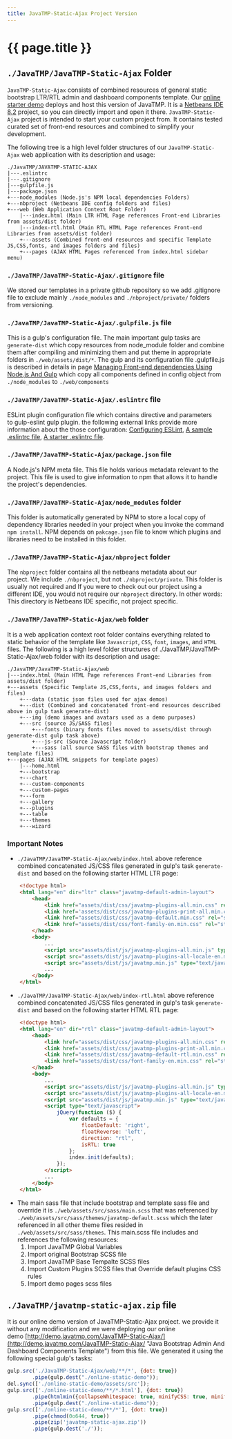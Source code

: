 ```yaml
---
title: JavaTMP-Static-Ajax Project Version
---
```

# {{ page.title }}

`./JavaTMP/JavaTMP-Static-Ajax` Folder
----------------------------------------------

`JavaTMP-Static-Ajax` consists of combined resources of general static bootstrap LTR/RTL admin and dashboard components template.
Our [online starter demo](http://demo.javatmp.com/JavaTMP-Static-Ajax/ "Java Bootstrap Admin And Dashboard Components Template")
deploys and host this version of JavaTMP. It is a [Netbeans IDE 8.2](https://netbeans.org/ "Netbeans IDE") project,
so you can directly import and open it there. `JavaTMP-Static-Ajax` project is intended to start your custom project from.
It contains tested curated set of front-end resources and combined to simplify your development.

The following tree is a high level folder structures of our `JavaTMP-Static-Ajax` web application with its description and usage:
```
./JavaTMP/JAVATMP-STATIC-AJAX
|---.eslintrc
|---.gitignore
|---gulpfile.js
|---package.json
+---node_modules (Node.js's NPM local dependencies Folders)
+---nbproject (Netbeans IDE config folders and files)
+---web (Web Application Context Root Folder)
    |---index.html (Main LTR HTML Page references Front-end Libraries from assets/dist folder)
    |---index-rtl.html (Main RTL HTML Page references Front-end Libraries from assets/dist folder)
    +---assets (Combined front-end resources and specific Template JS,CSS,fonts, and images folders and files)
    +---pages (AJAX HTML Pages referenced from index.html sidebar menu)
```

### `./JavaTMP/JavaTMP-Static-Ajax/.gitignore` file
We stored our templates in a private github repository
so we add .gitignore file to exclude mainly `./node_modules`
and `./nbproject/private/` folders from versioning. 

### `./JavaTMP/JavaTMP-Static-Ajax/.gulpfile.js` file
This is a gulp's configuration file. The main important gulp tasks are `generate-dist` which copy resources
from node_module folder and combine them after compiling and minimizing them and put theme in appropriate folders in `./web/assets/dist/*`.
The gulp and its configuration file .gulpfile.js is described in details in page
[Managing Front-end dependencies Using Node.js And Gulp](/pages/manage-front-end-dependencies-using-node-js-and-gulp "Manage Front-end dependencies Using Node.js And Gulp")
which copy all components defined in config object from `./node_modules` to `./web/components`

### `./JavaTMP/JavaTMP-Static-Ajax/.eslintrc` file

ESLint plugin configuration file which contains directive and parameters to gulp-eslint gulp plugin. the following external links provide more information about the those configuration: [Configuring ESLint](https://eslint.org/docs/user-guide/configuring "Configuring ESLint"), [A sample .eslintrc file](https://gist.github.com/adrianhall/70d63d225e536b4563b2 "A sample .eslintrc file"), [A starter .eslintrc file](https://gist.github.com/cletusw/e01a85e399ab563b1236 "A starter .eslintrc file").

### `./JavaTMP/JavaTMP-Static-Ajax/package.json` file

A Node.js's NPM meta file. This file holds various metadata relevant to the project. This file is used to give information to npm that allows it to handle the project's dependencies. 

### `./JavaTMP/JavaTMP-Static-Ajax/node_modules` folder

This folder is automatically generated by NPM to store a local copy of dependency libraries needed in your project when you invoke the command `npm install`. NPM depends on `pakcage.json` file to know which plugins and libraries need to be installed in this folder.

### `./JavaTMP/JavaTMP-Static-Ajax/nbproject` folder

The `nbproject` folder contains all the netbeans metadata about our project. We include `./nbproject`, but not `./nbproject/private`. This folder is usually not required and If you were to check out our project using a different IDE, you would not require our `nbproject` directory. In other words: This directory is Netbeans IDE specific, not project specific.

### `./JavaTMP/JavaTMP-Static-Ajax/web` folder

It is a web application context root folder contains everything related to static behavior of the template like `Javascript`, `CSS`, `font`, `images`, and `HTML` files. The following is a high level folder structures of ./JavaTMP/JavaTMP-Static-Ajax/web folder with its description and usage:
```
./JavaTMP/JavaTMP-Static-Ajax/web
|---index.html (Main HTML Page references Front-end Libraries from assets/dist folder)
+---assets (Specific Template JS,CSS,fonts, and images folders and files)
    +---data (static json files used for ajax demos)
    +---dist (Combined and concatenated front-end resources described above in gulp task generate-dist)
    +---img (demo images and avatars used as a demo purposes)
    +---src (source JS/SASS files)
        +---fonts (binary fonts files moved to assets/dist through generate-dist gulp task above)
        +---js-src (Source Javascript folder)
        +---sass (all source SASS files with bootstrap themes and template files)
+---pages (AJAX HTML snippets for template pages)
    |---home.html
    +---bootstrap
    +---chart
    +---custom-components
    +---custom-pages
    +---form
    +---gallery
    +---plugins
    +---table
    +---themes
    +---wizard
```
### Important Notes
*   `./JavaTMP/JavaTMP-Static-Ajax/web/index.html` above reference combined concatenated JS/CSS files generated
    in gulp's task `generate-dist` and based on the following starter HTML LTR page:
```HTML
    <!doctype html>
    <html lang="en" dir="ltr" class="javatmp-default-admin-layout">
        <head>
            <link href="assets/dist/css/javatmp-plugins-all.min.css" rel="stylesheet" type="text/css"/>
            <link href='assets/dist/css/javatmp-plugins-print-all.min.css' rel='stylesheet' media='print' />
            <link href="assets/dist/css/javatmp-default.min.css" rel="stylesheet" type="text/css"/>
            <link href="assets/dist/css/font-family-en.min.css" rel="stylesheet" type="text/css"/>
        </head>
        <body>
            ...
            <script src="assets/dist/js/javatmp-plugins-all.min.js" type="text/javascript"></script>
            <script src="assets/dist/js/javatmp-plugins-all-locale-en.min.js" type="text/javascript"></script>
            <script src="assets/dist/js/javatmp.min.js" type="text/javascript"></script>
            ...
        </body>
    </html>
```
*   `./JavaTMP/JavaTMP-Static-Ajax/web/index-rtl.html` above reference combined concatenated JS/CSS files generated
    in gulp's task `generate-dist` and based on the following starter HTML RTL page:
```HTML
    <!doctype html>
    <html lang="en" dir="rtl" class="javatmp-default-admin-layout">
        <head>
            <link href="assets/dist/css/javatmp-plugins-all.min.css" rel="stylesheet" type="text/css"/>
            <link href='assets/dist/css/javatmp-plugins-print-all.min.css' rel='stylesheet' media='print' />
            <link href="assets/dist/css/javatmp-default-rtl.min.css" rel="stylesheet" type="text/css"/>
            <link href="assets/dist/css/font-family-en.min.css" rel="stylesheet" type="text/css"/>
        </head>
        <body>
            ...
            <script src="assets/dist/js/javatmp-plugins-all.min.js" type="text/javascript"></script>
            <script src="assets/dist/js/javatmp-plugins-all-locale-en.min.js" type="text/javascript"></script>
            <script src="assets/dist/js/javatmp.min.js" type="text/javascript"></script>
            <script type="text/javascript">
                jQuery(function ($) {
                    var defaults = {
                        floatDefault: 'right',
                        floatReverse: 'left',
                        direction: "rtl",
                        isRTL: true
                    };
                    index.init(defaults);
                });
            </script>
            ...
        </body>
    </html>
```
*   The main sass file that include bootstrap and template sass file and override
    it is `./web/assets/src/sass/main.scss` that was
    referenced by `./web/assets/src/sass/themes/javatmp-default.scss`
    which the later referenced in all other theme files resided in `./web/assets/src/sass/themes`. This main.scss file includes and references the following resources:
    1.  Import JavaTMP Global Variables
    2.  Import original Bootstrap SCSS file
    3.  Import JavaTMP Base Tempalte SCSS files
    4.  Import Custom Plugins SCSS files that Override default plugins CSS rules
    5.  Import demo pages scss files

## `./JavaTMP/javatmp-static-ajax.zip` file
It is our online demo version of JavaTMP-Static-Ajax project. we provide it without any modification and we were deploying
our online demo [http://demo.javatmp.com/JavaTMP-Static-Ajax/](http://demo.javatmp.com/JavaTMP-Static-Ajax/ "Java Bootstrap Admin And Dashboard Components Template")
from this file. We generated it using the following special gulp's tasks:
```javascript
gulp.src('./JavaTMP-Static-Ajax/web/**/*', {dot: true})
        .pipe(gulp.dest("./online-static-demo"));
del.sync(['./online-static-demo/assets/src']);
gulp.src(['./online-static-demo/**/*.html'], {dot: true})
        .pipe(htmlmin({collapseWhitespace: true, minifyCSS: true, minifyJS: true, removeComments: true}))
        .pipe(gulp.dest("./online-static-demo"));
gulp.src(['./online-static-demo/**/*'], {dot: true})
        .pipe(chmod(0o644, true))
        .pipe(zip('javatmp-static-ajax.zip'))
        .pipe(gulp.dest('./'));
```
